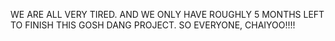 WE ARE ALL VERY TIRED. AND WE ONLY HAVE ROUGHLY 5 MONTHS LEFT TO FINISH THIS GOSH DANG PROJECT. SO EVERYONE, CHAIYOO!!!!
